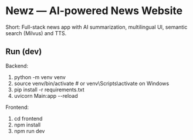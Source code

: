 # Newz — AI-powered News Website


Short: Full-stack news app with AI summarization, multilingual UI, semantic search (Milvus) and TTS.


## Run (dev)
Backend:
1. python -m venv venv
2. source venv/bin/activate # or venv\Scripts\activate on Windows
3. pip install -r requirements.txt
4. uvicorn Main:app --reload


Frontend:
1. cd frontend
2. npm install
3. npm run dev
